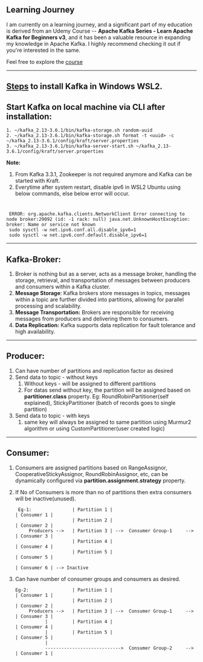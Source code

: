 ## Learning Journey

I am currently on a learning journey, and a significant part of my education is derived from an Udemy Course -- **Apache Kafka Series - Learn Apache Kafka for Beginners v3**, and it has been a valuable resource in expanding my knowledge in Apache Kafka. I highly recommend checking it out if you're interested in the same.

Feel free to explore the <a href="https://www.udemy.com/course/apache-kafka/?utm_source=adwords&utm_medium=udemyads&utm_campaign=DSA_Catchall_la.EN_cc.INDIA&utm_content=deal4584&utm_term=_._ag_82569850245_._ad_533220805574_._kw__._de_c_._dm__._pl__._ti_aud-2268488108799%3Adsa-437115340933_._li_1007809_._pd__._&matchtype=&gad_source=1&gclid=CjwKCAiA2pyuBhBKEiwApLaIO2YJDJjGbCvAZQNVV_lgOFPQ0G3qy2oNqGb92AxhXO7Y_SpPtjzr3hoCzaAQAvD_BwE)https://www.udemy.com/course/apache-kafka/?utm_source=adwords&utm_medium=udemyads&utm_campaign=DSA_Catchall_la.EN_cc.INDIA&utm_content=deal4584&utm_term=_._ag_82569850245_._ad_533220805574_._kw__._de_c_._dm__._pl__._ti_aud-2268488108799%3Adsa-437115340933_._li_1007809_._pd__._&matchtype=&gad_source=1&gclid=CjwKCAiA2pyuBhBKEiwApLaIO2YJDJjGbCvAZQNVV_lgOFPQ0G3qy2oNqGb92AxhXO7Y_SpPtjzr3hoCzaAQAvD_BwE">course</a>

-----------------------------------------------------------------------------
<a href="https://www.conduktor.io/kafka/how-to-install-apache-kafka-on-windows-without-zookeeper-kraft-mode">Steps</a> to install Kafka in Windows WSL2.
-----------------------------------------------------------------------------
## Start Kafka on local machine via CLI after installation: 
    1. ~/kafka_2.13-3.6.1/bin/kafka-storage.sh random-uuid
    2. ~/kafka_2.13-3.6.1/bin/kafka-storage.sh format -t <uuid> -c ~/kafka_2.13-3.6.1/config/kraft/server.properties
    3. ~/kafka_2.13-3.6.1/bin/kafka-server-start.sh ~/kafka_2.13-3.6.1/config/kraft/server.properties
    
**Note:** 
1. From Kafka 3.3.1, Zookeeper is not required anymore and Kafka can be started with Kraft.
2. Everytime after system restart, disable ipv6 in WSL2 Ubuntu using below commands, else below error will occur.
 #
     ERROR: org.apache.kafka.clients.NetworkClient Error connecting to node broker:29092 (id: -1 rack: null) java.net.UnknownHostException: broker: Name or service not known
     sudo sysctl -w net.ipv6.conf.all.disable_ipv6=1
     sudo sysctl -w net.ipv6.conf.default.disable_ipv6=1

------------------------------------------------------------------------------------------------------------------
## Kafka-Broker: 
1. Broker is nothing but as a server, acts as a message broker, handling the storage, retrieval, and 
   transportation of messages between producers and consumers within a Kafka cluster.
2. **Message Storage**: Kafka brokers store messages in topics, messages within a topic are further divided into partitions,
   allowing for parallel processing and scalability.
3. **Message Transportation:**
   Brokers are responsible for receiving messages from producers and delivering them to consumers.
4. **Data Replication:** Kafka supports data replication for fault tolerance and high availability.
------------------------------------------------------------------------------------------------------------------
## Producer:
1. Can have number of partitions and replication factor as desired
2. Send data to topic - without keys 
   1. Without keys - will be assigned to different partitions
   2. For datas send without key, the partition will be assigned based on **partitioner.class** property.
      Eg: RoundRobinPartitioner(self explained), StickyPartitioner (batch of records goes to single partition)
3. Send data to topic - with keys
   1. same key will always be assigned to same partition using Murmur2 algorithm or 
         using CustomPartitioner(user created logic)
    
-----------------------------------------------------------------------------

## Consumer: 
1. Consumers are assigned partitions based on RangeAssignor, CooperativeStickyAssignor, RoundRobinAssignor, etc,
   can be dynamically configured via **partition.assignment.strategy** property.
2. If No of Consumers is more than no of partitions then extra consumers will be inactive(unused).
 
        Eg-1:               | Partition 1 |                                 | Consumer 1 | 
                            | Partition 2 |                                 | Consumer 2 | 
            Producers -->   | Partition 3 | -->  Consumer Group-1     -->   | Consumer 3 | 
                            | Partition 4 |                                 | Consumer 4 | 
                            | Partition 5 |                                 | Consumer 5 | 
                                                                            | Consumer 6 | --> Inactive  
3. Can have number of consumer groups and consumers as desired.

       Eg-2:                | Partition 1 |                                 | Consumer 1 | 
                            | Partition 2 |                                 | Consumer 2 | 
            Producers -->   | Partition 3 | -->  Consumer Group-1     -->   | Consumer 3 | 
                  |         | Partition 4 |                                 | Consumer 4 | 
                  |         | Partition 5 |                                 | Consumer 5 | 
                  |
                  ---------------------------->  Consumer Group-2     -->   | Consumer 1 |  

    

